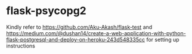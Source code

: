 # flask-psycopg2
Kindly refer to https://github.com/Aku-Akash/flask-test and https://medium.com/@dushan14/create-a-web-application-with-python-flask-postgresql-and-deploy-on-heroku-243d548335cc for setting up instructions
